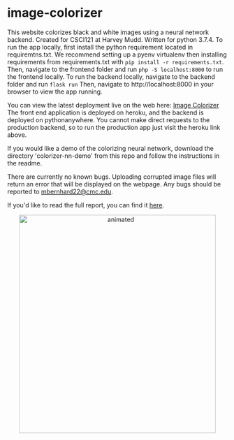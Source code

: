 # image-colorizer
This website colorizes black and white images using a neural network backend. Created for CSCI121 at Harvey Mudd. Written for python 3.7.4. 
To run the app locally, first install the python requirement located in requiremtns.txt. We recommend setting up a pyenv virtualenv then installing requirements from requirements.txt with 
```pip install -r requirements.txt```. Then, navigate to the frontend folder and run 
```php -S localhost:8000``` 
to run the frontend locally. To run the backend locally, navigate to the backend folder and run 
```flask run```
Then, navigate to http://localhost:8000 in your browser to view the app running. 

You can view the latest deployment live on the web here:
[Image Colorizer](https://cs121-image-colorizer.herokuapp.com)
The front end application is deployed on heroku, and the backend is deployed on pythonanywhere. You cannot make direct requests to the production backend, so to run the production app just visit the heroku link above.

If you would like a demo of the colorizing neural network, download the directory 'colorizer-nn-demo' from this repo and follow the instructions in the readme.

There are currently no known bugs. Uploading corrupted image files will return an error that will be displayed on the webpage. Any bugs should be reported to mbernhard22@cmc.edu. 

If you'd like to read the full report, you can find it <a href="FinalReport.pdf">here</a>.

<p align="center">
  <img src="color.gif" width="450" height="500" alt="animated" />
</p>
